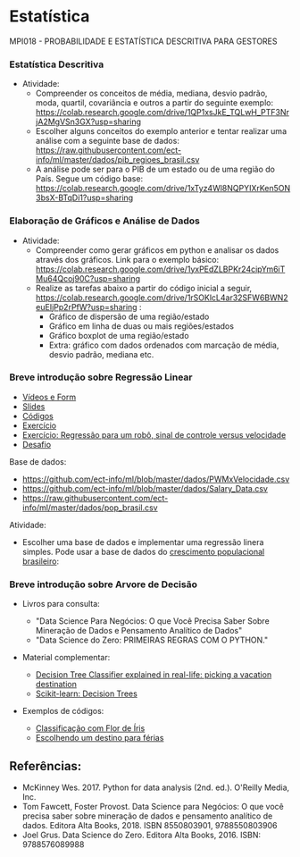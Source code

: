 # Estatística
MPI018 - PROBABILIDADE E ESTATÍSTICA DESCRITIVA PARA GESTORES

### Estatística Descritiva
  
* Atividade:
  * Compreender os conceitos de média, mediana, desvio padrão, moda, quartil, covariância e outros a partir do seguinte exemplo: https://colab.research.google.com/drive/1QP1xsJkE_TQLwH_PTF3NrjA2MgVSn3GX?usp=sharing 
  * Escolher alguns conceitos do exemplo anterior e tentar realizar uma análise com a seguinte base de dados: https://raw.githubusercontent.com/ect-info/ml/master/dados/pib_regioes_brasil.csv 
  * A análise pode ser para o PIB de um estado ou de uma região do País. Segue um código base:  https://colab.research.google.com/drive/1xTyz4Wl8NQPYIXrKen5ON3bsX-BTqDi1?usp=sharing

### Elaboração de Gráficos e Análise de Dados 

* Atividade:
  * Compreender como gerar gráficos em python e analisar os dados através dos gráficos. Link para o exemplo básico: https://colab.research.google.com/drive/1yxPEdZLBPKr24cipYm6iTMu64Qcoj90C?usp=sharing
  * Realize as tarefas abaixo a partir do código inicial a seguir, https://colab.research.google.com/drive/1rSOKlcL4ar32SFW6BWN2euEIjPp2rPfW?usp=sharing :
    * Gráfico de dispersão de uma região/estado
    * Gráfico em linha de duas ou mais regiões/estados
    * Gráfico boxplot de uma região/estado
    * Extra: gráfico com dados ordenados com marcação de média, desvio padrão, mediana etc.


### Breve introdução sobre Regressão Linear  

* [Vídeos e Form](https://forms.gle/QWaVAi71GBTnjNYK8) 
* [Slides](https://docs.google.com/presentation/d/1iELBYui_t5S_FNhsOZkqm_a1xvHtOW17QbGeLYWAr-s/edit?usp=sharing) 
* [Códigos](https://colab.research.google.com/drive/1cnvCdgxz0eHWzSSjKrMPD1LLj5VE21rv?usp=sharing) 
* [Exercício](https://colab.research.google.com/drive/1Ije_CQ1uywwhaQU9bnDEiSmS0b9AJq1E?usp=sharing)  
* [Exercício: Regressão para um robô, sinal de controle versus velocidade ](https://colab.research.google.com/drive/1o9CMWrLljF3WnQ2kg91GqXufaJLkPyhA?usp=sharing) 
* [Desafio](https://colab.research.google.com/drive/1cY0xY7G8hh6OLBndI7_M5i48ZBqdSBA7?usp=sharing) 

Base de dados: 
* https://github.com/ect-info/ml/blob/master/dados/PWMxVelocidade.csv
* https://github.com/ect-info/ml/blob/master/dados/Salary_Data.csv
* https://raw.githubusercontent.com/ect-info/ml/master/dados/pop_brasil.csv

Atividade: 
* Escolher uma base de dados e implementar uma regressão linera simples. Pode usar a base de dados do [crescimento populacional brasileiro](https://raw.githubusercontent.com/ect-info/ml/master/dados/pop_brasil.csv): 


### Breve introdução sobre Arvore de Decisão 

* Livros para consulta: 
  * "Data Science Para Negócios: O que Você Precisa Saber Sobre Mineração de Dados e Pensamento Analítico de Dados" 
  * "Data Science do Zero: PRIMEIRAS REGRAS COM O PYTHON."

* Material complementar:
  * [Decision Tree Classifier explained in real-life: picking a vacation destination](https://towardsdatascience.com/decision-tree-classifier-explained-in-real-life-picking-a-vacation-destination-6226b2b60575)
  * [Scikit-learn: Decision Trees](https://scikit-learn.org/stable/modules/tree.html) 

* Exemplos de códigos: 
  * [Classificação com Flor de Íris](https://colab.research.google.com/drive/13P5o4r_xQ2oAAGLEvlVCA9gYoX8gG7vG?usp=sharing) 
  * [Escolhendo um destino para férias](https://colab.research.google.com/drive/1QEWMWQfGQ3WUZRB1x3DgXsHa7eLgrq2r?usp=sharing)


## Referências: 
* McKinney Wes. 2017. Python for data analysis (2nd. ed.). O'Reilly Media, Inc.
* Tom Fawcett, Foster Provost. Data Science para Negócios: O que você precisa saber sobre mineração de dados e pensamento analítico de dados. Editora Alta Books, 2018. ISBN 8550803901, 9788550803906 
* Joel Grus. Data Science do Zero. Editora Alta Books, 2016. ISBN: 9788576089988   
